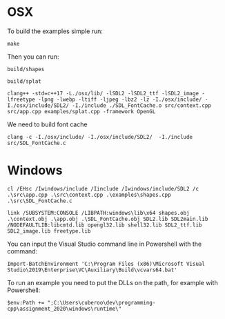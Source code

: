# OSX

To build the examples simple run:

```
make
```

Then you can run:

```
build/shapes
```

```
build/splat
```

```
clang++ -std=c++17 -L./osx/lib/ -lSDL2 -lSDL2_ttf -lSDL2_image -lfreetype -lpng -lwebp -ltiff -ljpeg -lbz2 -lz -I./osx/include/ -I./osx/include/SDL2/ -I./include ./SDL_FontCache.o src/context.cpp src/app.cpp examples/splat.cpp -framework OpenGL
```

We need to build font cache

```
clang -c -I./osx/include/ -I./osx/include/SDL2/  -I./include src/SDL_FontCache.c
```

# Windows

```
cl /EHsc /Iwindows/include /Iinclude /Iwindows/include/SDL2 /c .\src\app.cpp .\src\context.cpp .\examples\shapes.cpp .\src\SDL_FontCache.c
```

```
link /SUBSYSTEM:CONSOLE /LIBPATH:windows\lib\x64 shapes.obj .\context.obj .\app.obj .\SDL_FontCache.obj SDL2.lib SDL2main.lib /NODEFAULTLIB:libcmtd.lib opengl32.lib shell32.lib SDL2_ttf.lib SDL2_image.lib freetype.lib
```

You can input the Visual Studio command line in Powershell with the command:

```
Import-BatchEnvironment 'C:\Program Files (x86)\Microsoft Visual Studio\2019\Enterprise\VC\Auxiliary\Build\vcvars64.bat'
```

To run an example you need to put the DLLs on the path, for example with Powershell:

```
$env:Path += ";C:\Users\cuberoo\dev\programming-cpp\assignment_2020\windows\runtime\"
```
